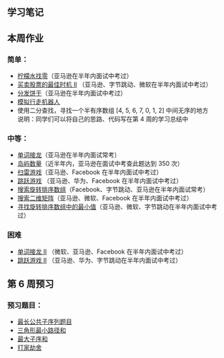 ## 学习笔记



## 本周作业

### 简单：

*   [柠檬水找零](https://leetcode-cn.com/problems/lemonade-change/description/)（亚马逊在半年内面试中考过）
*   [买卖股票的最佳时机 II](https://leetcode-cn.com/problems/best-time-to-buy-and-sell-stock-ii/description/) （亚马逊、字节跳动、微软在半年内面试中考过）
*   [分发饼干](https://leetcode-cn.com/problems/assign-cookies/description/)（亚马逊在半年内面试中考过）
*   [模拟行走机器人](https://leetcode-cn.com/problems/walking-robot-simulation/description/)
*   使用二分查找，寻找一个半有序数组 [4, 5, 6, 7, 0, 1, 2] 中间无序的地方  
    说明：同学们可以将自己的思路、代码写在第 4 周的学习总结中

### 中等：

*   [单词接龙](https://leetcode-cn.com/problems/word-ladder/description/)（亚马逊在半年内面试常考）
*   [岛屿数量](https://leetcode-cn.com/problems/number-of-islands/)（近半年内，亚马逊在面试中考查此题达到 350 次）
*   [扫雷游戏](https://leetcode-cn.com/problems/minesweeper/description/)（亚马逊、Facebook 在半年内面试中考过）
*   [跳跃游戏](https://leetcode-cn.com/problems/jump-game/) （亚马逊、华为、Facebook 在半年内面试中考过）
*   [搜索旋转排序数组](https://leetcode-cn.com/problems/search-in-rotated-sorted-array/)（Facebook、字节跳动、亚马逊在半年内面试常考）
*   [搜索二维矩阵](https://leetcode-cn.com/problems/search-a-2d-matrix/)（亚马逊、微软、Facebook 在半年内面试中考过）
*   [寻找旋转排序数组中的最小值](https://leetcode-cn.com/problems/find-minimum-in-rotated-sorted-array/)（亚马逊、微软、字节跳动在半年内面试中考过）

### 困难

*   [单词接龙 II](https://leetcode-cn.com/problems/word-ladder-ii/description/) （微软、亚马逊、Facebook 在半年内面试中考过）
*   [跳跃游戏 II](https://leetcode-cn.com/problems/jump-game-ii/) （亚马逊、华为、字节跳动在半年内面试中考过）

## 第 6 周预习

### 预习题目：

*   [最长公共子序列题目](https://leetcode-cn.com/problems/longest-common-subsequence/)
*   [三角形最小路径和](https://leetcode-cn.com/problems/triangle/description/)
*   [最大子序和](https://leetcode-cn.com/problems/maximum-subarray/)
*   [打家劫舍](https://leetcode-cn.com/problems/house-robber/)

